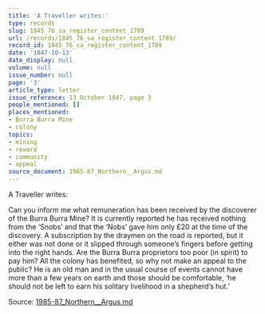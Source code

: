 ```yaml
---
title: 'A Traveller writes:'
type: records
slug: 1845_76_sa_register_content_1789
url: /records/1845_76_sa_register_content_1789/
record_id: 1845_76_sa_register_content_1789
date: '1847-10-13'
date_display: null
volume: null
issue_number: null
page: '3'
article_type: letter
issue_reference: 13 October 1847, page 3
people_mentioned: []
places_mentioned:
- Burra Burra Mine
- colony
topics:
- mining
- reward
- community
- appeal
source_document: 1985-87_Northern__Argus.md
---
```


A Traveller writes:

Can you inform me what remuneration has been received by the discoverer of the Burra Burra Mine?  It is currently reported he has received nothing from the ‘Snobs’ and that the ‘Nobs’ gave him only £20 at the time of the discovery.  A subscription by the draymen on the road is reported, but it either was not done or it slipped through someone’s fingers before getting into the right hands.  Are the Burra Burra proprietors too poor (in spirit) to pay him?  All the colony has benefited, so why not make an appeal to the public?  He is an old man and in the usual course of events cannot have more than a few years on earth and those should be comfortable, ‘he should not be left to earn his solitary livelihood in a shepherd’s hut.’

Source: [1985-87_Northern__Argus.md](/downloads/markdown/1985-87_Northern__Argus.md)
